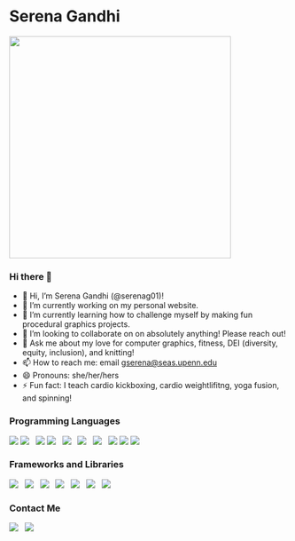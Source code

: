 # Serena Gandhi
<img src="https://user-images.githubusercontent.com/60444726/146695203-12a1a539-c339-4723-9a3d-64ecc1a49c37.png" width = "400">

### Hi there 👋

- 👋 Hi, I’m Serena Gandhi (@serenag01)!
- 🔭 I’m currently working on my personal website.
- 🌱 I’m currently learning how to challenge myself by making fun procedural graphics projects.
- 👯 I’m looking to collaborate on on absolutely anything! Please reach out!
- 💬 Ask me about my love for computer graphics, fitness, DEI (diversity, equity, inclusion), and knitting!
- 📫 How to reach me: email gserena@seas.upenn.edu
- 😄 Pronouns: she/her/hers
- ⚡ Fun fact: I teach cardio kickboxing, cardio weightlifitng, yoga fusion, and spinning!

### Programming Languages

<img src="https://img.shields.io/badge/c++-%2300599C.svg?style=for-the-badge&logo=c%2B%2B&logoColor=white">
<img src="https://img.shields.io/badge/TypeScript-007ACC?style=for-the-badge&logo=typescript&logoColor=white">&nbsp;&nbsp;
<img src="https://img.shields.io/badge/go-%2300ADD8.svg?style=for-the-badge&logo=go&logoColor=white">
<img src="https://img.shields.io/badge/HTML5-E34F26?style=for-the-badge&logo=html5&logoColor=white">&nbsp;&nbsp;
<img src="https://img.shields.io/badge/CSS3-1572B6?style=for-the-badge&logo=css3&logoColor=white">&nbsp;&nbsp;
<img src="https://img.shields.io/badge/JavaScript-323330?style=for-the-badge&logo=javascript&logoColor=F7DF1E">&nbsp;&nbsp;
<img src="https://img.shields.io/badge/Java-ED8B00?style=for-the-badge&logo=java&logoColor=white">&nbsp;&nbsp;
<img src="https://img.shields.io/badge/python-3670A0?style=for-the-badge&logo=python&logoColor=ffdd54">
<img src="https://img.shields.io/badge/json-5E5C5C?style=for-the-badge&logo=json&logoColor=white">
<img src="https://img.shields.io/badge/c-%2300599C.svg?style=for-the-badge&logo=c&logoColor=white">

### Frameworks and Libraries

<img src="https://img.shields.io/badge/MySQL-00000F?style=for-the-badge&logo=mysql&logoColor=white">&nbsp;&nbsp;
<img src="https://img.shields.io/badge/SQLite-07405E?style=for-the-badge&logo=sqlite&logoColor=white">&nbsp;&nbsp;
<img src="https://img.shields.io/badge/Node.js-339933?style=for-the-badge&logo=nodedotjs&logoColor=white">&nbsp;&nbsp;
<img src="https://img.shields.io/badge/npm-CB3837?style=for-the-badge&logo=npm&logoColor=white">&nbsp;&nbsp;
<img src="https://img.shields.io/badge/Bootstrap-563D7C?style=for-the-badge&logo=bootstrap&logoColor=white">&nbsp;&nbsp;
<img src="https://img.shields.io/badge/jQuery-0769AD?style=for-the-badge&logo=jquery&logoColor=white">&nbsp;&nbsp;
<img src="https://img.shields.io/badge/Git-F05032?style=for-the-badge&logo=git&logoColor=white">

### Contact Me

<a href="mailto:serenagandhi1@gmail.com"><img src="https://img.shields.io/badge/Gmail-D14836?style=for-the-badge&logo=gmail&logoColor=white"></a>&nbsp;&nbsp;
<a href="https://www.linkedin.com/in/serena-gandhi-a60a4718b"><img src="https://img.shields.io/badge/LinkedIn-0077B5?style=for-the-badge&logo=linkedin&logoColor=white"></a>

<!--
**gserena01/gserena01** is a ✨ _special_ ✨ repository because its `README.md` (this file) appears on your GitHub profile.

- 🤔 I’m looking for help with ...

Here are some ideas to get you started:

- 🔭 I’m currently working on ...
- 🌱 I’m currently learning ...
- 👯 I’m looking to collaborate on ...
- 🤔 I’m looking for help with ...
- 💬 Ask me about ...
- 📫 How to reach me: ...
- 😄 Pronouns: ...
- ⚡ Fun fact: ...
-->
